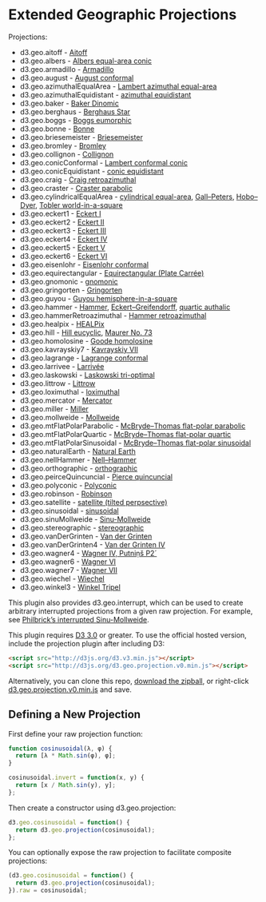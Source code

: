 # Extended Geographic Projections

Projections:

* d3.geo.aitoff - [Aitoff](http://bl.ocks.org/3682698)
* d3.geo.albers - [Albers equal-area conic](http://bl.ocks.org/3734308)
* d3.geo.armadillo - [Armadillo](http://bl.ocks.org/4463127)
* d3.geo.august - [August conformal](http://bl.ocks.org/3797581)
* d3.geo.azimuthalEqualArea - [Lambert azimuthal equal-area](http://bl.ocks.org/3757101)
* d3.geo.azimuthalEquidistant - [azimuthal equidistant](http://bl.ocks.org/3757110)
* d3.geo.baker - [Baker Dinomic](http://bl.ocks.org/4476279)
* d3.geo.berghaus - [Berghaus Star](http://bl.ocks.org/4463049)
* d3.geo.boggs - [Boggs eumorphic](http://bl.ocks.org/4481220)
* d3.geo.bonne - [Bonne](http://bl.ocks.org/3734313)
* d3.geo.briesemeister - [Briesemeister](http://bl.ocks.org/4519926)
* d3.geo.bromley - [Bromley](http://bl.ocks.org/4487695)
* d3.geo.collignon - [Collignon](http://bl.ocks.org/3734316)
* d3.geo.conicConformal - [Lambert conformal conic](http://bl.ocks.org/3734321)
* d3.geo.conicEquidistant - [conic equidistant](http://bl.ocks.org/3734317)
* d3.geo.craig - [Craig retroazimuthal](http://bl.ocks.org/4459466)
* d3.geo.craster - [Craster parabolic](http://bl.ocks.org/4465118)
* d3.geo.cylindricalEqualArea - [cylindrical equal-area](http://bl.ocks.org/3712408), [Gall–Peters](http://bl.ocks.org/3946824), [Hobo–Dyer](http://bl.ocks.org/4476487), [Tobler world-in-a-square](http://bl.ocks.org/4476496)
* d3.geo.eckert1 - [Eckert I](http://bl.ocks.org/3734322)
* d3.geo.eckert2 - [Eckert II](http://bl.ocks.org/3734324)
* d3.geo.eckert3 - [Eckert III](http://bl.ocks.org/3734325)
* d3.geo.eckert4 - [Eckert IV](http://bl.ocks.org/3734327)
* d3.geo.eckert5 - [Eckert V](http://bl.ocks.org/3734328)
* d3.geo.eckert6 - [Eckert VI](http://bl.ocks.org/3734329)
* d3.geo.eisenlohr - [Eisenlohr conformal](http://bl.ocks.org/3797585)
* d3.geo.equirectangular - [Equirectangular (Plate Carrée)](http://bl.ocks.org/3757119)
* d3.geo.gnomonic - [gnomonic](http://bl.ocks.org/3757349)
* d3.geo.gringorten - [Gringorten](http://bl.ocks.org/3796882)
* d3.geo.guyou - [Guyou hemisphere-in-a-square](http://bl.ocks.org/3763867)
* d3.geo.hammer - [Hammer](http://bl.ocks.org/3712397), [Eckert–Greifendorff](http://bl.ocks.org/4496212), [quartic authalic](http://bl.ocks.org/4463175)
* d3.geo.hammerRetroazimuthal - [Hammer retroazimuthal](http://bl.ocks.org/4459130)
* d3.geo.healpix - [HEALPix](http://bl.ocks.org/4463237)
* d3.geo.hill - [Hill eucyclic](http://bl.ocks.org/4479513), [Maurer No. 73](http://bl.ocks.org/4479547)
* d3.geo.homolosine - [Goode homolosine](http://bl.ocks.org/3734330)
* d3.geo.kavrayskiy7 - [Kavrayskiy VII](http://bl.ocks.org/3710082)
* d3.geo.lagrange - [Lagrange conformal](http://bl.ocks.org/3797591)
* d3.geo.larrivee - [Larrivée](http://bl.ocks.org/3719042)
* d3.geo.laskowski - [Laskowski tri-optimal](http://bl.ocks.org/4489342)
* d3.geo.littrow - [Littrow](http://bl.ocks.org/4459071)
* d3.geo.loximuthal - [loximuthal](http://bl.ocks.org/3867220)
* d3.geo.mercator - [Mercator](http://bl.ocks.org/3757132)
* d3.geo.miller - [Miller](http://bl.ocks.org/3734333)
* d3.geo.mollweide - [Mollweide](http://bl.ocks.org/3734336)
* d3.geo.mtFlatPolarParabolic - [McBryde–Thomas flat-polar parabolic](http://bl.ocks.org/4465130)
* d3.geo.mtFlatPolarQuartic - [McBryde–Thomas flat-polar quartic](http://bl.ocks.org/4465137)
* d3.geo.mtFlatPolarSinusoidal - [McBryde–Thomas flat-polar sinusoidal](http://bl.ocks.org/4465140)
* d3.geo.naturalEarth - [Natural Earth](http://bl.ocks.org/4479477)
* d3.geo.nellHammer - [Nell–Hammer](http://bl.ocks.org/3734342)
* d3.geo.orthographic - [orthographic](http://bl.ocks.org/3757125)
* d3.geo.peirceQuincuncial - [Pierce quincuncial](http://bl.ocks.org/4310087)
* d3.geo.polyconic - [Polyconic](http://bl.ocks.org/3734343)
* d3.geo.robinson - [Robinson](http://bl.ocks.org/3710566)
* d3.geo.satellite - [satellite (tilted perpsective)](http://bl.ocks.org/3790444)
* d3.geo.sinusoidal - [sinusoidal](http://bl.ocks.org/3712399)
* d3.geo.sinuMollweide - [Sinu-Mollweide](http://bl.ocks.org/4319903)
* d3.geo.stereographic - [stereographic](http://bl.ocks.org/3757137)
* d3.geo.vanDerGrinten - [Van der Grinten](http://bl.ocks.org/3796831)
* d3.geo.vanDerGrinten4 - [Van der Grinten IV](http://bl.ocks.org/4489365)
* d3.geo.wagner4 - [Wagner IV, Putniṇš P2´](http://bl.ocks.org/4487674)
* d3.geo.wagner6 - [Wagner VI](http://bl.ocks.org/3710148)
* d3.geo.wagner7 - [Wagner VII](http://bl.ocks.org/4465109)
* d3.geo.wiechel - [Wiechel](http://bl.ocks.org/4463155)
* d3.geo.winkel3 - [Winkel Tripel](http://bl.ocks.org/3682676)

This plugin also provides d3.geo.interrupt, which can be used to create arbitrary interrupted projections from a given raw projection. For example, see [Philbrick’s interrupted Sinu-Mollweide](http://bl.ocks.org/4481520).

This plugin requires [D3 3.0](https://github.com/mbostock/d3/wiki/Upgrading-to-3.0) or greater. To use the official hosted version, include the projection plugin after including D3:

```html
<script src="http://d3js.org/d3.v3.min.js"></script>
<script src="http://d3js.org/d3.geo.projection.v0.min.js"></script>
```

Alternatively, you can clone this repo, [download the zipball](http://github.com/d3/d3-plugins/zipball/master), or right-click [d3.geo.projection.v0.min.js](http://d3js.org/d3.geo.projection.v0.min.js) and save.

## Defining a New Projection

First define your raw projection function:

```js
function cosinusoidal(λ, φ) {
  return [λ * Math.sin(φ), φ];
}

cosinusoidal.invert = function(x, y) {
  return [x / Math.sin(y), y];
};
```

Then create a constructor using d3.geo.projection:

```js
d3.geo.cosinusoidal = function() {
  return d3.geo.projection(cosinusoidal);
};
```

You can optionally expose the raw projection to facilitate composite projections:

```js
(d3.geo.cosinusoidal = function() {
  return d3.geo.projection(cosinusoidal);
}).raw = cosinusoidal;
```
